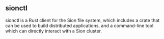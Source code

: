 ## sionctl

sionctl is a Rust client for the Sion file system, which includes a crate that can be used to build distributed applications, and a command-line tool which can directly interact with a Sion cluster.
